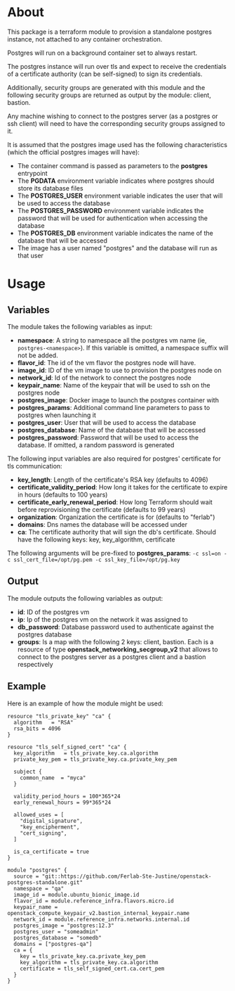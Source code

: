 # About

This package is a terraform module to provision a standalone postgres instance, not attached to any container orchestration.

Postgres will run on a background container set to always restart.

The postgres instance will run over tls and expect to receive the credentials of a certificate authority (can be self-signed) to sign its credentials.

Additionally, security groups are generated with this module and the following security groups are returned as output by the module: client, bastion.

Any machine wishing to connect to the postgres server (as a postgres or ssh client) will need to have the corresponding security groups assigned to it.

It is assumed that the postgres image used has the following characteristics (which the official postgres images will have):

- The container command is passed as parameters to the **postgres** entrypoint
- The **PGDATA** environment variable indicates where postgres should store its database files
- The **POSTGRES_USER** environment variable indicates the user that will be used to access the database
- The **POSTGRES_PASSWORD** environment variable indicates the password that will be used for authentication when accessing the database
- The **POSTGRES_DB** environment variable indicates the name of the database that will be accessed
- The image has a user named "postgres" and the database will run as that user

# Usage

## Variables

The module takes the following variables as input:

- **namespace**: A string to namespace all the postgres vm name (ie, `postgres-<namespace>`). If this variable is omitted, a namespace suffix will not be added.
- **flavor_id**: The id of the vm flavor the postgres node will have.
- **image_id**: ID of the vm image to use to provision the postgres node on
- **network_id**: Id of the network to connect the postgres node
- **keypair_name**: Name of the keypair that will be used to ssh on the postgres node
- **postgres_image**: Docker image to launch the postgres container with
- **postgres_params**: Additional command line parameters to pass to postgres when launching it
- **postgres_user**: User that will be used to access the database
- **postgres_database**: Name of the database that will be accessed
- **postgres_password**: Password that will be used to access the database. If omitted, a random password is generated

The following input variables are also required for postgres' certificate for tls communication:
- **key_length**: Length of the certificate's RSA key (defaults to 4096)
- **certificate_validity_period**: How long it takes for the certificate to expire in hours (defaults to 100 years)
- **certificate_early_renewal_period**: How long Terraform should wait before reprovisioning the certificate (defaults to 99 years)
- **organization**: Organization the certificate is for (defaults to "ferlab")
- **domains**: Dns names the database will be accessed under
- **ca**: The certificate authority that will sign the db's certificate. Should have the following keys: key, key_algorithm, certificate

The following arguments will be pre-fixed to **postgres_params**: ```-c ssl=on -c ssl_cert_file=/opt/pg.pem -c ssl_key_file=/opt/pg.key```

## Output

The module outputs the following variables as output:
- **id**: ID of the postgres vm
- **ip**: Ip of the postgres vm on the network it was assigned to
- **db_password**: Database password used to authenticate 
against the postgres database
- **groups**: Is a map with the following 2 keys: client, bastion. Each is a resource of type **openstack_networking_secgroup_v2** that allows to connect to the postgres server as a postgres client and a bastion respectively

## Example

Here is an example of how the module might be used: 

```
resource "tls_private_key" "ca" {
  algorithm   = "RSA"
  rsa_bits = 4096
}

resource "tls_self_signed_cert" "ca" {
  key_algorithm   = tls_private_key.ca.algorithm
  private_key_pem = tls_private_key.ca.private_key_pem

  subject {
    common_name  = "myca"
  }

  validity_period_hours = 100*365*24
  early_renewal_hours = 99*365*24

  allowed_uses = [
    "digital_signature",
    "key_encipherment",
    "cert_signing",
  ]

  is_ca_certificate = true
}

module "postgres" {
  source = "git::https://github.com/Ferlab-Ste-Justine/openstack-postgres-standalone.git"
  namespace = "qa"
  image_id = module.ubuntu_bionic_image.id
  flavor_id = module.reference_infra.flavors.micro.id
  keypair_name = openstack_compute_keypair_v2.bastion_internal_keypair.name
  network_id = module.reference_infra.networks.internal.id
  postgres_image = "postgres:12.3"
  postgres_user = "someadmin"
  postgres_database = "somedb"
  domains = ["postgres-qa"]
  ca = {
    key = tls_private_key.ca.private_key_pem
    key_algorithm = tls_private_key.ca.algorithm
    certificate = tls_self_signed_cert.ca.cert_pem
  }
}
```